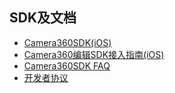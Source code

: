 <H2><A class="anchor" id="user-content-SDK及文档" aria-hidden="true" href="#SDK及文档"><SPAN 
class="octicon octicon-link"></SPAN></A>SDK及文档</H2>
<UL>
  <LI><A href="http://sdk.camera360.com/page/sdk">Camera360SDK(iOS)</A></LI></LI></LI>
  <LI><A href="http://sdk.camera360.com/page/iosguide">Camera360编辑SDK接入指南(iOS)</A></LI></LI></LI>
  <LI><A href="http://sdk.camera360.com/page/faq">Camera360SDK FAQ</A></LI></LI></LI>
  <LI><A href="http://sdk.camera360.com/page/agreement">开发者协议</A></LI></LI></LI>
